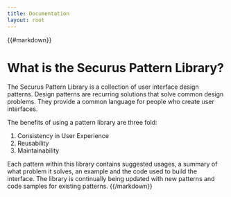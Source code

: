 ```yaml
---
title: Documentation
layout: root
---
```


{{#markdown}}
# What is the Securus Pattern Library?
The Securus Pattern Library is a collection of user interface design patterns. Design patterns are recurring solutions that solve common design problems. They provide a common language for people who create user interfaces.

The benefits of using a pattern library are three fold:
1. Consistency in User Experience
2. Reusability
3. Maintainability

Each pattern within this library contains suggested usages, a summary of what problem it solves, an example and the code used to build the interface.
The library is continually being updated with new patterns and code samples for existing patterns.
{{/markdown}}
